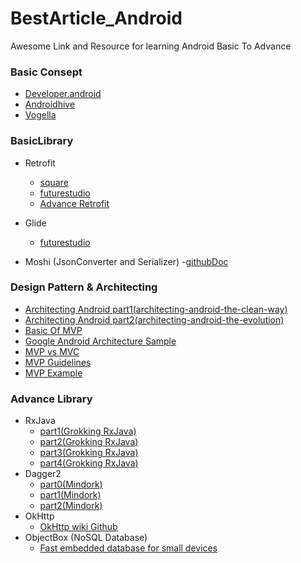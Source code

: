 # BestArticle_Android
Awesome Link and Resource for learning Android Basic To Advance

### Basic Consept
 * [Developer.android](https://developer.android.com/training/basics/firstapp/)
 * [Androidhive](https://www.androidhive.info/)
 * [Vogella](http://www.vogella.com/tutorials/android.html)
   
### BasicLibrary
* Retrofit
   - [square](http://square.github.io/retrofit/)
   - [futurestudio](https://futurestud.io/tutorials/retrofit-getting-started-and-android-client)
   - [Advance Retrofit](http://www.vogella.com/tutorials/Retrofit/article.html)
* Glide
   - [futurestudio](https://futurestud.io/tutorials/glide-getting-started)
   
* Moshi (JsonConverter and Serializer)
   -[githubDoc](https://github.com/square/moshi)

### Design Pattern & Architecting
 * [Architecting Android part1(architecting-android-the-clean-way)](https://fernandocejas.com/2014/09/03/architecting-android-the-clean-way/)
 * [Architecting Android part2(architecting-android-the-evolution)](https://fernandocejas.com/2015/07/18/architecting-android-the-evolution/)
 * [Basic Of MVP](https://hackernoon.com/basics-of-mvp-the-android-way-f75da407019d)
 * [Google Android Architecture Sample](https://github.com/googlesamples/android-architecture)
 * [MVP vs MVC](https://stackoverflow.com/questions/2056/what-are-mvp-and-mvc-and-what-is-the-difference)
 * [MVP Guidelines](https://medium.com/@cervonefrancesco/model-view-presenter-android-guidelines-94970b430ddf)
 * [MVP Example](https://github.com/MindorksOpenSource/android-mvp-architecture)
 
### Advance Library
 * RxJava
   - [part1(Grokking RxJava)](https://blog.danlew.net/2014/09/15/grokking-rxjava-part-1/) 
   - [part2(Grokking RxJava)](https://blog.danlew.net/2014/09/15/grokking-rxjava-part-2/)
   - [part3(Grokking RxJava)](https://blog.danlew.net/2014/09/15/grokking-rxjava-part-3/)
   - [part4(Grokking RxJava)](https://blog.danlew.net/2014/09/15/grokking-rxjava-part-4/)
* Dagger2
   - [part0(Mindork)](https://blog.mindorks.com/android-dagger2-critical-things-to-know-before-you-implement-275663aecc3e#.bskiz1879)
   - [part1(Mindork)](https://blog.mindorks.com/introduction-to-dagger-2-using-dependency-injection-in-android-part-1-223289c2a01b#.ki6nt86l6)
   - [part2(Mindork)](https://blog.mindorks.com/introduction-to-dagger-2-using-dependency-injection-in-android-part-2-b55857911bcd#.mkpzyk8sa)
* OkHttp
   - [OkHttp wiki Github](https://github.com/square/okhttp/wiki)
* ObjectBox (NoSQL Database)
   - [Fast embedded database for small devices](https://objectbox.io/)
